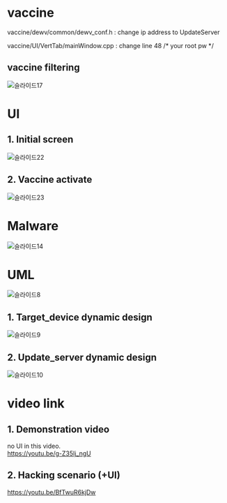 # vaccine
vaccine/dewv/common/dewv_conf.h : change ip address to UpdateServer 

vaccine/UI/VertTab/mainWindow.cpp : change line 48 /* your root pw */


## vaccine filtering

![슬라이드17](https://user-images.githubusercontent.com/67822075/172098044-3d22b6b1-f6f3-4334-9eb3-75701f505f4d.JPG)

# UI

## 1. Initial screen

![슬라이드22](https://user-images.githubusercontent.com/67822075/172098296-20a49c3f-6e2c-4d7e-aa9c-ccc08c8a3865.JPG)

## 2. Vaccine activate

![슬라이드23](https://user-images.githubusercontent.com/67822075/172098307-d924d2f1-70c4-4659-983c-3d689569c351.JPG)

# Malware

![슬라이드14](https://user-images.githubusercontent.com/67822075/172098364-fbde6604-21d0-4ddd-941d-84ff83d20c7e.JPG)

# UML

![슬라이드8](https://user-images.githubusercontent.com/67822075/172098718-2eb6ad68-2471-4904-819e-ade352ef6696.JPG)

## 1. Target_device dynamic design

![슬라이드9](https://user-images.githubusercontent.com/67822075/172098490-0a0ae1cc-b12d-4b0b-9b3b-baec12c98ea6.JPG)

## 2. Update_server dynamic design

![슬라이드10](https://user-images.githubusercontent.com/67822075/172098496-43c3e195-d847-45c9-b2ec-b94aa820be14.JPG)

# video link

## 1. Demonstration video

no UI in this video.  
https://youtu.be/g-Z35lj_ngU

## 2. Hacking scenario (+UI)

https://youtu.be/BfTwuR6kjDw


